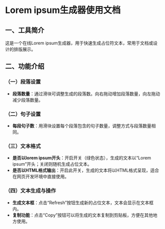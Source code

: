 # Lorem ipsum生成器使用文档

## 一、工具简介
这是一个在线Lorem ipsum生成器，用于快速生成占位符文本，常用于文档或设计的排版展示。

## 二、功能介绍

### （一）段落设置
- **段落数量**：通过滑块可调整生成的段落数。向右拖动增加段落数量，向左拖动减少段落数量。

### （二）句子设置
- **每段句子数**：用滑块设置每个段落包含的句子数量，调整方式与段落数量相同。

### （三）文本格式
- **是否以lorem ipsum开头**：开启开关（绿色状态），生成的文本以“Lorem ipsum”开头；关闭则随机生成占位文本。
- **是否以HTML格式输出**：开启此开关，生成的文本将以HTML格式呈现，适合在网页开发环境中直接使用。

### （四）文本生成与操作
- **生成文本框**：点击“Refresh”按钮生成新的占位文本，文本会显示在文本框内。
- **复制功能**：点击“Copy”按钮可以将生成的文本复制到剪贴板，方便在其他地方使用。